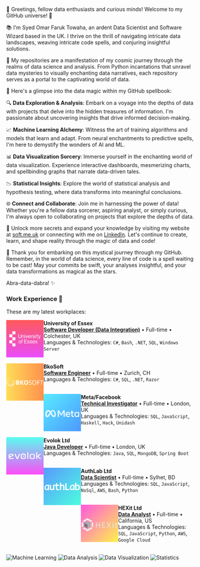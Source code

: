 
👋 Greetings, fellow data enthusiasts and curious minds! Welcome to my GitHub universe! 🌌

📚 I'm Syed Omar Faruk Towaha, an ardent Data Scientist and Software Wizard based in the UK. I thrive on the thrill of navigating intricate data landscapes, weaving intricate code spells, and conjuring insightful solutions.



🔭 My repositories are a manifestation of my cosmic journey through the realms of data science and analysis. From Python incantations that unravel data mysteries to visually enchanting data narratives, each repository serves as a portal to the captivating world of data.

🚀 Here's a glimpse into the data magic within my GitHub spellbook:

🔍 **Data Exploration & Analysis**: Embark on a voyage into the depths of data with projects that delve into the hidden treasures of information. I'm passionate about uncovering insights that drive informed decision-making.

📈 **Machine Learning Alchemy**: Witness the art of training algorithms and models that learn and adapt. From neural enchantments to predictive spells, I'm here to demystify the wonders of AI and ML.

📊 **Data Visualization Sorcery**: Immerse yourself in the enchanting world of data visualization. Experience interactive dashboards, mesmerizing charts, and spellbinding graphs that narrate data-driven tales.

📉 **Statistical Insights**: Explore the world of statistical analysis and hypothesis testing, where data transforms into meaningful conclusions.

🌐 **Connect and Collaborate**: Join me in harnessing the power of data! Whether you're a fellow data sorcerer, aspiring analyst, or simply curious, I'm always open to collaborating on projects that explore the depths of data.

🔮 Unlock more secrets and expand your knowledge by visiting my website at [soft.me.uk](https://www.soft.me.uk) or connecting with me on [LinkedIn](https://www.linkedin.com/in/sof/). Let's continue to create, learn, and shape reality through the magic of data and code!

🌟 Thank you for embarking on this mystical journey through my GitHub. Remember, in the world of data science, every line of code is a spell waiting to be cast! May your commits be swift, your analyses insightful, and your data transformations as magical as the stars.

Abra-data-dabra! ✨


### Work Experience 💼
These are my latest workplaces:

[<img align="left" height="100px" width="100px" alt="Essex" src="https://github.com/SOFTowaha/SOFTowaha/blob/main/logos/6.png?raw=true"/>](https://www.essex.ac.uk/)

**University of Essex** \
[**Software Developer (Data Integration)**](https://www.essex.ac.uk/people/FARUK31407) • Full-time • Colchester, UK\
Languages & Technologies: `C#`, `Bash`, `.NET`, `SQL`, `Windows Server` \
<br/>

[<img align="left" height="100px" width="100px" alt="Essex" src="https://github.com/SOFTowaha/SOFTowaha/blob/main/logos/1.png?raw=true"/>](https://www.bkosoft.ch/)

**BkoSoft** \
[**Software Engineer**](https://www.bkosoft.ch/en/About-us) • Full-time • Zurich, CH\
Languages & Technologies: `C#`, `SQL`, `.NET`, `Razor` \
<br/>

[<img align="left" height="100px" width="100px" alt="Meta" src="https://github.com/SOFTowaha/SOFTowaha/blob/main/logos/5.png?raw=true"/>](https://www.meta.com/)

**Meta/Facebook** \
[**Technical Investigator**](https://www.facebook.com/soft.me.uk) • Full-time • London, UK\
Languages & Technologies: `SQL`, `JavaScript`, `Haskell`, `Hack`, `Unidash` \
<br/>

[<img align="left" height="100px" width="100px" alt="Essex" src="https://github.com/SOFTowaha/SOFTowaha/blob/main/logos/3.png?raw=true"/>](https://www.evolok.com/)

**Evolok Ltd** \
[**Java Developer**](https://www.evolok.com/about) • Full-time • London, UK\
Languages & Technologies: `Java`, `SQL`, `MongoDB`, `Spring Boot` \
<br/>

[<img align="left" height="100px" width="100px" alt="Meta" src="https://github.com/SOFTowaha/SOFTowaha/blob/main/logos/2.png?raw=true"/>](https://authlab.io/)

**AuthLab Ltd** \
[**Data Scientist**](https://authlab.io/about/#team) • Full-time • Sylhet, BD\
Languages & Technologies: `SQL`, `JavaScript`, `NoSql`, `AWS`, `Bash`, `Python` \
<br/>

[<img align="left" height="100px" width="100px" alt="Meta" src="https://github.com/SOFTowaha/SOFTowaha/blob/main/logos/4.png?raw=true"/>](https://hexit.com.bd)

**HEXit Ltd** \
[**Data Analyst**](https://hexit.com.bd) • Full-time • California, US\
Languages & Technologies: `SQL`, `JavaScript`, `Python`, `AWS`, `Google Cloud` \
<br/>


![Machine Learning](https://img.shields.io/badge/Machine%20Learning-Sci%20Kit%20Learn%2C%20TensorFlow-green)
![Data Analysis](https://img.shields.io/badge/Data%20Analysis-Pandas%2C%20NumPy%2C%20SQL-orange)
![Data Visualization](https://img.shields.io/badge/Data%20Visualization-Matplotlib%2C%20Seaborn%2C%20Plotly-purple)
![Statistics](https://img.shields.io/badge/Statistics-Statistical%20Analysis%2C%20Hypothesis%20Testing-yellow)
